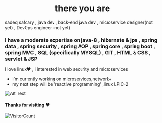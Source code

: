 ### <h1 align='center'>there you are</h1>
sadeq safdary , java dev , back-end java dev , microservice designer(not yet) , DevOps engineer (not yet)
### I have a moderate expertise on java-8 , hibernate & jpa , spring data , spring security , spring AOP , spring core , spring boot , spring MVC , SQL (specifically MYSQL) , GIT , HTML & CSS , servlet & JSP

I love linux:heart: , i interested in web security and microservices
- I’m currently working on microservices,network+
- my next step will be 'reactive programming' ,linux LPIC-2

<span align='center'> ![Alt Text](https://media.giphy.com/media/8ju8TNTNzZ3Dq/source.gif) </span>

#### Thanks for visiting :heart:
![VisitorCount](https://profile-counter.glitch.me/sadeq220/count.svg)
